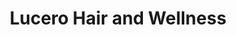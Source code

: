 ---
title: "Lucero Hair and Wellness"
url: /salt-lake-city/lucero-hair-and-wellness/
shop: Friseur
---